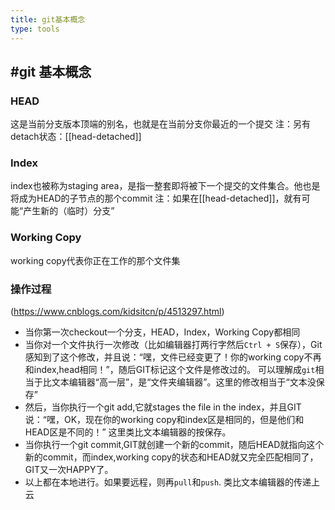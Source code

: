 ```yaml
---
title: git基本概念
type: tools
---
```


## #git 基本概念
### HEAD
这是当前分支版本顶端的别名，也就是在当前分支你最近的一个提交
注：另有detach状态：[[head-detached]]
### Index
index也被称为staging area，是指一整套即将被下一个提交的文件集合。他也是将成为HEAD的子节点的那个commit
注：如果在[[head-detached]]，就有可能“产生新的（临时）分支”
### Working Copy
working copy代表你正在工作的那个文件集

### 操作过程
(https://www.cnblogs.com/kidsitcn/p/4513297.html)
- 当你第一次checkout一个分支，HEAD，Index，Working Copy都相同
- 当你对一个文件执行一次修改（比如编辑器打两行字然后`Ctrl + S`保存），Git感知到了这个修改，并且说：“嘿，文件已经变更了！你的working copy不再和index,head相同！”，随后GIT标记这个文件是修改过的。
可以理解成`git`相当于比文本编辑器“高一层”，是“文件夹编辑器”。这里的修改相当于“文本没保存”
- 然后，当你执行一个git add,它就stages the file in the index，并且GIT说：“嘿，OK，现在你的working copy和index区是相同的，但是他们和HEAD区是不同的！”
这里类比文本编辑器的按保存。
- 当你执行一个git commit,GIT就创建一个新的commit，随后HEAD就指向这个新的commit，而index,working copy的状态和HEAD就又完全匹配相同了，GIT又一次HAPPY了。
- 以上都在本地进行。如果要远程，则再`pull`和`push`. 类比文本编辑器的传递上云